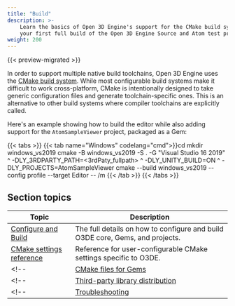 ```yaml
---
title: "Build"
description: >-
    Learn the basics of Open 3D Engine's support for the CMake build system, and get started with
    your first full build of the Open 3D Engine Source and Atom test project.
weight: 200
---
```


{{< preview-migrated >}}

In order to support multiple native build toolchains, Open 3D Engine uses the [CMake build system](https://cmake.org/). While most configurable build systems make
it difficult to work cross-platform, CMake is intentionally designed to take generic configuration files and generate toolchain-specific ones. This is an alternative to other
build systems where compiler toolchains are explicitly called.

Here's an example showing how to build the editor while also adding support for the `AtomSampleViewer` project, packaged as a Gem:

<!-- TODO: Add other host platforms/toolchains here, max 1/platform -->

{{< tabs >}}
{{< tab name="Windows" codelang="cmd">}}cd <O3DE dir>
mkdir windows_vs2019
cmake -B windows_vs2019 -S . -G "Visual Studio 16 2019" ^
    -DLY_3RDPARTY_PATH=<3rdPaty_fullpath> ^
    -DLY_UNITY_BUILD=ON ^
    -DLY_PROJECTS=AtomSampleViewer
cmake --build windows_vs2019 --config profile --target Editor -- /m
{{< /tab >}}
{{< /tabs >}}

## Section topics

| Topic | Description |
| --- | --- |
| [Configure and Build](./configure-and-build.md) | The full details on how to configure and build O3DE core, Gems, and projects. |
| [CMake settings reference](./reference.md) | Reference for user-configurable CMake settings specific to O3DE. |
<!-- | [CMake files for Gems](./gems.md) | How to write a CMake build file to use with a custom gem. | -->
<!-- | [Third-party library distribution](./thirdparty.md) | How to integrate with the third party packaging download system for Gems which depend on other products. | -->
<!-- | [Troubleshooting](./troubleshooting.md) | How to debug and troubleshoot CMake and build problems. | -->
